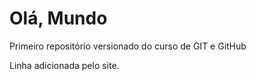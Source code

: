 # Olá, Mundo
 Primeiro repositório versionado do curso de GIT e GitHub

Linha adicionada pelo site.
